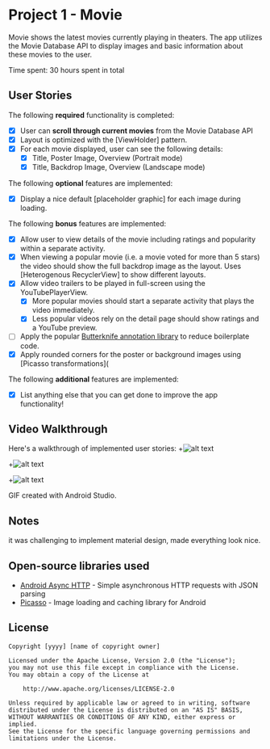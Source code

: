 # Project 1 - Movie

Movie shows the latest movies currently playing in theaters. The app utilizes the Movie Database API to display images and basic information about these movies to the user.

Time spent: 30 hours spent in total

## User Stories

The following **required** functionality is completed:

* [x] User can **scroll through current movies** from the Movie Database API
* [x] Layout is optimized with the [ViewHolder] pattern.
* [x] For each movie displayed, user can see the following details:
  * [x] Title, Poster Image, Overview (Portrait mode)
  * [x] Title, Backdrop Image, Overview (Landscape mode)

The following **optional** features are implemented:

* [x] Display a nice default [placeholder graphic] for each image during loading.

The following **bonus** features are implemented:

* [x] Allow user to view details of the movie including ratings and popularity within a separate activity.
* [x] When viewing a popular movie (i.e. a movie voted for more than 5 stars) the video should show the full backdrop image as the layout. Uses [Heterogenous RecyclerView] to show different layouts.
* [x] Allow video trailers to be played in full-screen using the YouTubePlayerView.
    * [x] More popular movies should start a separate activity that plays the video immediately.
    * [x] Less popular videos rely on the detail page should show ratings and a YouTube preview.
* [ ] Apply the popular [Butterknife annotation library](http://guides.codepath.com/android/Reducing-View-Boilerplate-with-Butterknife) to reduce boilerplate code.
* [x] Apply rounded corners for the poster or background images using [Picasso transformations](

The following **additional** features are implemented:

* [x] List anything else that you can get done to improve the app functionality!

## Video Walkthrough

Here's a walkthrough of implemented user stories:
+![alt text](https://github.com/ppisareva/Movies/blob/master/test_case_list.gif)

+![alt text](https://github.com/ppisareva/Movies/blob/master/test_case_layouts.gif)


+![alt text](https://github.com/ppisareva/Movies/blob/master/test_case_item.gif)

GIF created with Android Studio.

## Notes

it was challenging to implement material design, made everything look nice. 

## Open-source libraries used

- [Android Async HTTP](https://github.com/loopj/android-async-http) - Simple asynchronous HTTP requests with JSON parsing
- [Picasso](http://square.github.io/picasso/) - Image loading and caching library for Android

## License

    Copyright [yyyy] [name of copyright owner]

    Licensed under the Apache License, Version 2.0 (the "License");
    you may not use this file except in compliance with the License.
    You may obtain a copy of the License at

        http://www.apache.org/licenses/LICENSE-2.0

    Unless required by applicable law or agreed to in writing, software
    distributed under the License is distributed on an "AS IS" BASIS,
    WITHOUT WARRANTIES OR CONDITIONS OF ANY KIND, either express or implied.
    See the License for the specific language governing permissions and
    limitations under the License.
